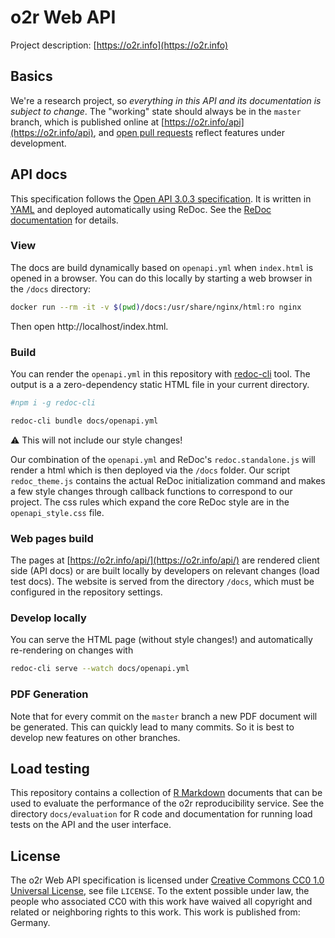 # o2r Web API

Project description: [https://o2r.info](https://o2r.info)

## Basics

We're a research project, so _everything in this API and its documentation is subject to change_.
The "working" state should always be in the `master` branch, which is published online at [https://o2r.info/api](https://o2r.info/api), and [open pull requests](https://github.com/o2r-project/api/pulls) reflect features under development.

## API docs

This specification follows the [Open API 3.0.3 specification](https://en.wikipedia.org/wiki/OpenAPI_Specification).
It is written in [YAML](https://yaml.org/) and deployed automatically using ReDoc.
See the [ReDoc documentation](https://github.com/Redocly/redoc) for details.

### View

The docs are build dynamically based on `openapi.yml` when `index.html` is opened in a browser.
You can do this locally by starting a web browser in the `/docs` directory:

```bash
docker run --rm -it -v $(pwd)/docs:/usr/share/nginx/html:ro nginx
```

Then open http://localhost/index.html.

### Build

You can render the `openapi.yml` in this repository with [redoc-cli](https://github.com/Redocly/redoc/blob/master/cli/README.md) tool.
The output is a a zero-dependency static HTML file in your current directory.

```bash
#npm i -g redoc-cli

redoc-cli bundle docs/openapi.yml
```

:warning: This will not include our style changes!

Our combination of the `openapi.yml` and ReDoc's `redoc.standalone.js` will render a html which is then deployed via the `/docs` folder. Our script `redoc_theme.js` contains the actual ReDoc initialization command and makes a few style changes through  callback functions to correspond to our project.
The css rules which expand the core ReDoc style are in the `openapi_style.css` file.

### Web pages build

The pages at [https://o2r.info/api/](https://o2r.info/api/) are rendered client side (API docs) or are built locally by developers on relevant changes (load test docs).
The website is served from the directory `/docs`, which must be configured in the repository settings.

### Develop locally

You can serve the HTML page (without style changes!) and automatically re-rendering on changes with

```bash
redoc-cli serve --watch docs/openapi.yml
```
### PDF Generation

Note that for every commit on the `master` branch a new PDF document will be generated. This can quickly lead to many commits. 
So it is best to develop new features on other branches. 

## Load testing

This repository contains a collection of [R Markdown](https://rmarkdown.rstudio.com/) documents that can be used to evaluate the performance of the o2r reproducibility service.
See the directory `docs/evaluation` for R code and documentation for running load tests on the API and the user interface.

## License

The o2r Web API specification is licensed under [Creative Commons CC0 1.0 Universal License](https://creativecommons.org/publicdomain/zero/1.0/), see file `LICENSE`.
To the extent possible under law, the people who associated CC0 with this work have waived all copyright and related or neighboring rights to this work.
This work is published from: Germany.
